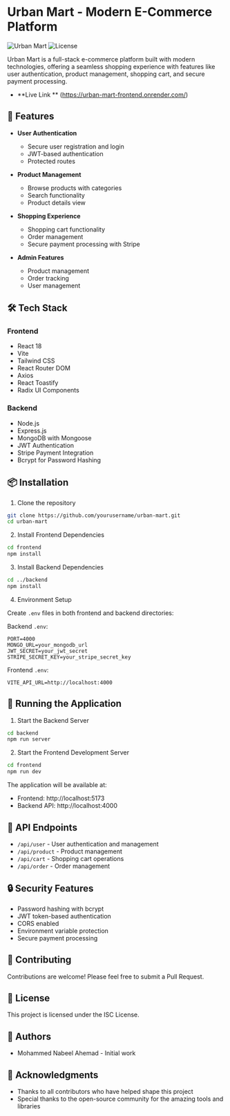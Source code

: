 # Urban Mart - Modern E-Commerce Platform

![Urban Mart](https://img.shields.io/badge/Urban-Mart-blue)
![License](https://img.shields.io/badge/license-ISC-green)

Urban Mart is a full-stack e-commerce platform built with modern technologies, offering a seamless shopping experience with features like user authentication, product management, shopping cart, and secure payment processing.

- **Live Link ** (https://urban-mart-frontend.onrender.com/)

## 🚀 Features

- **User Authentication**

  - Secure user registration and login
  - JWT-based authentication
  - Protected routes

- **Product Management**

  - Browse products with categories
  - Search functionality
  - Product details view

- **Shopping Experience**

  - Shopping cart functionality
  - Order management
  - Secure payment processing with Stripe

- **Admin Features**
  - Product management
  - Order tracking
  - User management

## 🛠️ Tech Stack

### Frontend

- React 18
- Vite
- Tailwind CSS
- React Router DOM
- Axios
- React Toastify
- Radix UI Components

### Backend

- Node.js
- Express.js
- MongoDB with Mongoose
- JWT Authentication
- Stripe Payment Integration
- Bcrypt for Password Hashing

## 📦 Installation

1. Clone the repository

```bash
git clone https://github.com/yourusername/urban-mart.git
cd urban-mart
```

2. Install Frontend Dependencies

```bash
cd frontend
npm install
```

3. Install Backend Dependencies

```bash
cd ../backend
npm install
```

4. Environment Setup

Create `.env` files in both frontend and backend directories:

Backend `.env`:

```
PORT=4000
MONGO_URL=your_mongodb_url
JWT_SECRET=your_jwt_secret
STRIPE_SECRET_KEY=your_stripe_secret_key
```

Frontend `.env`:

```
VITE_API_URL=http://localhost:4000
```

## 🚀 Running the Application

1. Start the Backend Server

```bash
cd backend
npm run server
```

2. Start the Frontend Development Server

```bash
cd frontend
npm run dev
```

The application will be available at:

- Frontend: http://localhost:5173
- Backend API: http://localhost:4000

## 📝 API Endpoints

- `/api/user` - User authentication and management
- `/api/product` - Product management
- `/api/cart` - Shopping cart operations
- `/api/order` - Order management

## 🔒 Security Features

- Password hashing with bcrypt
- JWT token-based authentication
- CORS enabled
- Environment variable protection
- Secure payment processing

## 🤝 Contributing

Contributions are welcome! Please feel free to submit a Pull Request.

## 📄 License

This project is licensed under the ISC License.

## 👥 Authors

- Mohammed Nabeel Ahemad - Initial work

## 🙏 Acknowledgments

- Thanks to all contributors who have helped shape this project
- Special thanks to the open-source community for the amazing tools and libraries
